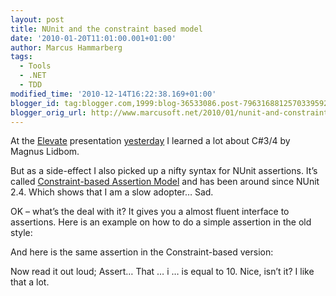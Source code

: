 ```yaml
---
layout: post
title: NUnit and the constraint based model
date: '2010-01-20T11:01:00.001+01:00'
author: Marcus Hammarberg
tags:
  - Tools
  - .NET
  - TDD
modified_time: '2010-12-14T16:22:38.169+01:00'
blogger_id: tag:blogger.com,1999:blog-36533086.post-7963168812570339592
blogger_orig_url: http://www.marcusoft.net/2010/01/nunit-and-constraint-based-model.html
---
```



At the
<a href="http://blog.avegagroup.se/elevate/" target="_blank">Elevate</a>
presentation <a
href="http://blog.avegagroup.se/Elevate/archive/2010/01/19/c-3.0-och-4.0-solid-och-den-funktionella-revolutionen.aspx"
target="_blank">yesterday</a> I learned a lot about C#3/4 by Magnus
Lidbom.

But as a side-effect I also picked up a nifty syntax for NUnit
assertions. It’s called
<a href="http://www.nunit.org/index.php?p=constraintModel&amp;r=2.5.3"
target="_blank">Constraint-based Assertion Model</a> and has been around
since NUnit 2.4. Which shows that I am a slow adopter… Sad.

OK – what’s the deal with it? It gives you a almost fluent interface to
assertions. Here is an example on how to do a simple assertion in the
old style:

And here is the same assertion in the Constraint-based version:

Now read it out loud; Assert… That … i … is equal to 10. Nice, isn’t it?
I like that a lot.
